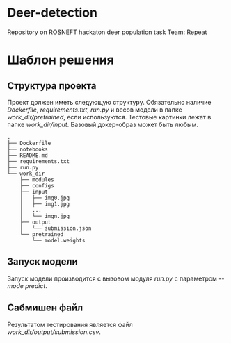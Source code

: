 # Deer-detection
Repository on ROSNEFT hackaton deer population task
Team: Repeat

# Шаблон решения

## Структура проекта
Проект должен иметь следующую структуру. Обязательно наличие *Dockerfile*, *requirements.txt*, *run.py* и 
весов модели в папке *work_dir/pretrained*, если используются.
Тестовые картинки лежат в папке *work_dir/input*.
Базовый докер-образ может быть любым.
```
.
├── Dockerfile
├── notebooks
├── README.md
├── requirements.txt
├── run.py
└── work_dir
    ├── modules
    ├── configs
    ├── input
    │   ├── img0.jpg
    │   ├── img1.jpg
    │   ...
    │   └── imgn.jpg
    ├── output
    │   └── submission.json
    └── pretrained
        └── model.weights
```
## Запуск модели
Запуск модели производится с вызовом модуля *run.py* с параметром *--mode predict*.

## Сабмишен файл
Результатом тестирования является файл *work_dir/output/submission.csv*.
